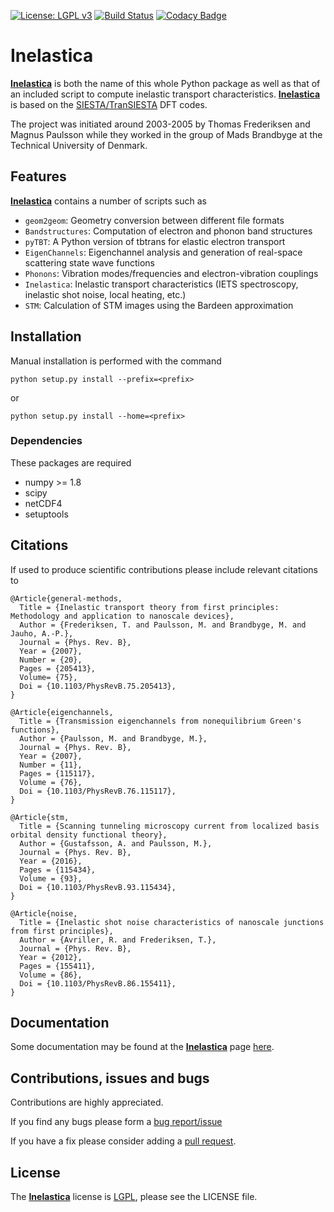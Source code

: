 [![License: LGPL v3](https://img.shields.io/badge/License-LGPL%20v3-blue.svg)](https://www.gnu.org/licenses/lgpl-3.0)
[![Build Status](https://travis-ci.org/tfrederiksen/inelastica.svg?branch=master)](https://travis-ci.org/tfrederiksen/inelastica)
[![Codacy Badge](https://api.codacy.com/project/badge/Grade/013fe70aa6564ea1bec9df0b3831c834)](https://www.codacy.com/app/brandimarte/inelastica?utm_source=github.com&amp;utm_medium=referral&amp;utm_content=tfrederiksen/inelastica&amp;utm_campaign=Badge_Grade)

# Inelastica #

[__Inelastica__][docs] is both the name of this whole Python package
as well as that of an included script to compute inelastic transport characteristics.
[__Inelastica__][docs] is based on the [SIESTA/TranSIESTA][siesta] DFT codes.

The project was initiated around 2003-2005 by Thomas Frederiksen and Magnus Paulsson
while they worked in the group of Mads Brandbyge at the Technical University of Denmark.

## Features ##
[__Inelastica__][docs] contains a number of scripts such as

   - `geom2geom`: Geometry conversion between different file formats
   - `Bandstructures`: Computation of electron and phonon band structures
   - `pyTBT`: A Python version of tbtrans for elastic electron transport
   - `EigenChannels`: Eigenchannel analysis and generation of real-space scattering state wave functions
   - `Phonons`: Vibration modes/frequencies and electron-vibration couplings
   - `Inelastica`: Inelastic transport characteristics (IETS spectroscopy, inelastic shot noise, local heating, etc.)
   - `STM`: Calculation of STM images using the Bardeen approximation

## Installation ##

Manual installation is performed with the command

    python setup.py install --prefix=<prefix>

or

    python setup.py install --home=<prefix>

### Dependencies ###
These packages are required
   - numpy >= 1.8
   - scipy
   - netCDF4
   - setuptools

## Citations ##
If used to produce scientific contributions please include relevant citations to

    @Article{general-methods,
      Title = {Inelastic transport theory from first principles: Methodology and application to nanoscale devices},
      Author = {Frederiksen, T. and Paulsson, M. and Brandbyge, M. and Jauho, A.-P.},
      Journal = {Phys. Rev. B},
      Year = {2007},
      Number = {20},
      Pages = {205413},
      Volume= {75},
      Doi = {10.1103/PhysRevB.75.205413},
    }
 
    @Article{eigenchannels,
      Title = {Transmission eigenchannels from nonequilibrium Green's functions},
      Author = {Paulsson, M. and Brandbyge, M.},
      Journal = {Phys. Rev. B},
      Year = {2007},
      Number = {11},
      Pages = {115117},
      Volume = {76},
      Doi = {10.1103/PhysRevB.76.115117},
    }

    @Article{stm,
      Title = {Scanning tunneling microscopy current from localized basis orbital density functional theory},
      Author = {Gustafsson, A. and Paulsson, M.},
      Journal = {Phys. Rev. B},
      Year = {2016},
      Pages = {115434},
      Volume = {93},
      Doi = {10.1103/PhysRevB.93.115434},
    }

    @Article{noise,
      Title = {Inelastic shot noise characteristics of nanoscale junctions from first principles},
      Author = {Avriller, R. and Frederiksen, T.},
      Journal = {Phys. Rev. B},
      Year = {2012},
      Pages = {155411},
      Volume = {86},
      Doi = {10.1103/PhysRevB.86.155411},
    }

## Documentation ##
Some documentation may be found at the [__Inelastica__][docs] page [here][docs].

## Contributions, issues and bugs ##
Contributions are highly appreciated.

If you find any bugs please form a [bug report/issue][issues]

If you have a fix please consider adding a [pull request][pulls].

## License ##
The [__Inelastica__][docs] license is [LGPL][lgpl], please see the LICENSE file.

<!---
Links to external and internal sites.
-->
[siesta]: https://launchpad.net/siesta
[issues]: https://github.com/tfrederiksen/inelastica/issues
[pulls]: https://github.com/tfrederiksen/inelastica/pulls
[lgpl]: http://www.gnu.org/licenses/lgpl.html
[docs]: https://tfrederiksen.github.io/inelastica
